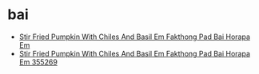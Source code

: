 # bai

 * [Stir Fried Pumpkin With Chiles And Basil Em Fakthong Pad Bai Horapa Em](../../index/s/stir-fried-pumpkin-with-chiles-and-basil-em-fakthong-pad-bai-horapa-em-355269.json)
 * [Stir Fried Pumpkin With Chiles And Basil Em Fakthong Pad Bai Horapa Em 355269](../../index/s/stir-fried-pumpkin-with-chiles-and-basil-em-fakthong-pad-bai-horapa-em-355269.json)
